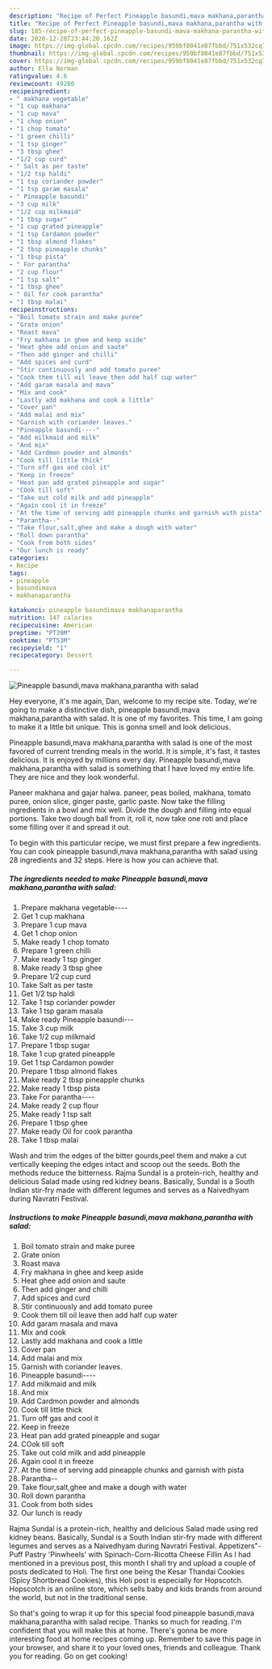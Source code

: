 ```yaml
---
description: "Recipe of Perfect Pineapple basundi,mava makhana,parantha with salad"
title: "Recipe of Perfect Pineapple basundi,mava makhana,parantha with salad"
slug: 185-recipe-of-perfect-pineapple-basundi-mava-makhana-parantha-with-salad
date: 2020-12-28T23:44:20.162Z
image: https://img-global.cpcdn.com/recipes/959bf8041e87fbbd/751x532cq70/pineapple-basundimava-makhanaparantha-with-salad-recipe-main-photo.jpg
thumbnail: https://img-global.cpcdn.com/recipes/959bf8041e87fbbd/751x532cq70/pineapple-basundimava-makhanaparantha-with-salad-recipe-main-photo.jpg
cover: https://img-global.cpcdn.com/recipes/959bf8041e87fbbd/751x532cq70/pineapple-basundimava-makhanaparantha-with-salad-recipe-main-photo.jpg
author: Ella Norman
ratingvalue: 4.6
reviewcount: 49280
recipeingredient:
- " makhana vegetable"
- "1 cup makhana"
- "1 cup mava"
- "1 chop onion"
- "1 chop tomato"
- "1 green chilli"
- "1 tsp ginger"
- "3 tbsp ghee"
- "1/2 cup curd"
- " Salt as per taste"
- "1/2 tsp haldi"
- "1 tsp coriander powder"
- "1 tsp garam masala"
- " Pineapple basundi"
- "3 cup milk"
- "1/2 cup milkmaid"
- "1 tbsp sugar"
- "1 cup grated pineapple"
- "1 tsp Cardamon powder"
- "1 tbsp almond flakes"
- "2 tbsp pineapple chunks"
- "1 tbsp pista"
- " For parantha"
- "2 cup flour"
- "1 tsp salt"
- "1 tbsp ghee"
- " Oil for cook parantha"
- "1 tbsp malai"
recipeinstructions:
- "Boil tomato strain and make puree"
- "Grate onion"
- "Roast mava"
- "Fry makhana in ghee and keep aside"
- "Heat ghee add onion and saute"
- "Then add ginger and chilli"
- "Add spices and curd"
- "Stir continuously and add tomato puree"
- "Cook them till oil leave then add half cup water"
- "Add garam masala and mava"
- "Mix and cook"
- "Lastly add makhana and cook a little"
- "Cover pan"
- "Add malai and mix"
- "Garnish with coriander leaves."
- "Pineapple basundi----"
- "Add milkmaid and milk"
- "And mix"
- "Add Cardmon powder and almonds"
- "Cook till little thick"
- "Turn off gas and cool it"
- "Keep in freeze"
- "Heat pan add grated pineapple and sugar"
- "COok till soft"
- "Take out cold milk and add pineapple"
- "Again cool it in freeze"
- "At the time of serving add pineapple chunks and garnish with pista"
- "Parantha--"
- "Take flour,salt,ghee and make a dough with water"
- "Roll down parantha"
- "Cook from both sides"
- "Our lunch is ready"
categories:
- Recipe
tags:
- pineapple
- basundimava
- makhanaparantha

katakunci: pineapple basundimava makhanaparantha 
nutrition: 147 calories
recipecuisine: American
preptime: "PT39M"
cooktime: "PT53M"
recipeyield: "1"
recipecategory: Dessert

---
```



![Pineapple basundi,mava makhana,parantha with salad](https://img-global.cpcdn.com/recipes/959bf8041e87fbbd/751x532cq70/pineapple-basundimava-makhanaparantha-with-salad-recipe-main-photo.jpg)

Hey everyone, it's me again, Dan, welcome to my recipe site. Today, we're going to make a distinctive dish, pineapple basundi,mava makhana,parantha with salad. It is one of my favorites. This time, I am going to make it a little bit unique. This is gonna smell and look delicious.

Pineapple basundi,mava makhana,parantha with salad is one of the most favored of current trending meals in the world. It is simple, it's fast, it tastes delicious. It is enjoyed by millions every day. Pineapple basundi,mava makhana,parantha with salad is something that I have loved my entire life. They are nice and they look wonderful.

Paneer makhana and gajar halwa. paneer, peas boiled, makhana, tomato puree, onion slice, ginger paste, garlic paste. Now take the filling ingredients in a bowl and mix well. Divide the dough and filling into equal portions. Take two dough ball from it, roll it, now take one roti and place some filling over it and spread it out.


To begin with this particular recipe, we must first prepare a few ingredients. You can cook pineapple basundi,mava makhana,parantha with salad using 28 ingredients and 32 steps. Here is how you can achieve that.

<!--inarticleads1-->

##### The ingredients needed to make Pineapple basundi,mava makhana,parantha with salad:

1. Prepare  makhana vegetable----
1. Get 1 cup makhana
1. Prepare 1 cup mava
1. Get 1 chop onion
1. Make ready 1 chop tomato
1. Prepare 1 green chilli
1. Make ready 1 tsp ginger
1. Make ready 3 tbsp ghee
1. Prepare 1/2 cup curd
1. Take  Salt as per taste
1. Get 1/2 tsp haldi
1. Take 1 tsp coriander powder
1. Take 1 tsp garam masala
1. Make ready  Pineapple basundi---
1. Take 3 cup milk
1. Take 1/2 cup milkmaid
1. Prepare 1 tbsp sugar
1. Take 1 cup grated pineapple
1. Get 1 tsp Cardamon powder
1. Prepare 1 tbsp almond flakes
1. Make ready 2 tbsp pineapple chunks
1. Make ready 1 tbsp pista
1. Take  For parantha----
1. Make ready 2 cup flour
1. Make ready 1 tsp salt
1. Prepare 1 tbsp ghee
1. Make ready  Oil for cook parantha
1. Take 1 tbsp malai


Wash and trim the edges of the bitter gourds,peel them and make a cut vertically keeping the edges intact and scoop out the seeds. Both the methods reduce the bitterness. Rajma Sundal is a protein-rich, healthy and delicious Salad made using red kidney beans. Basically, Sundal is a South Indian stir-fry made with different legumes and serves as a Naivedhyam during Navratri Festival. 

<!--inarticleads2-->

##### Instructions to make Pineapple basundi,mava makhana,parantha with salad:

1. Boil tomato strain and make puree
1. Grate onion
1. Roast mava
1. Fry makhana in ghee and keep aside
1. Heat ghee add onion and saute
1. Then add ginger and chilli
1. Add spices and curd
1. Stir continuously and add tomato puree
1. Cook them till oil leave then add half cup water
1. Add garam masala and mava
1. Mix and cook
1. Lastly add makhana and cook a little
1. Cover pan
1. Add malai and mix
1. Garnish with coriander leaves.
1. Pineapple basundi----
1. Add milkmaid and milk
1. And mix
1. Add Cardmon powder and almonds
1. Cook till little thick
1. Turn off gas and cool it
1. Keep in freeze
1. Heat pan add grated pineapple and sugar
1. COok till soft
1. Take out cold milk and add pineapple
1. Again cool it in freeze
1. At the time of serving add pineapple chunks and garnish with pista
1. Parantha--
1. Take flour,salt,ghee and make a dough with water
1. Roll down parantha
1. Cook from both sides
1. Our lunch is ready


Rajma Sundal is a protein-rich, healthy and delicious Salad made using red kidney beans. Basically, Sundal is a South Indian stir-fry made with different legumes and serves as a Naivedhyam during Navratri Festival. Appetizers&#34;- Puff Pastry &#39;Pinwheels&#39; with Spinach-Corn-Ricotta Cheese Fillin As I had mentioned in a previous post, this month I shall try and upload a couple of posts dedicated to Holi. The first one being the Kesar Thandai Cookies (Spicy Shortbread Cookies), this Holi post is especially for Hopscotch. Hopscotch is an online store, which sells baby and kids brands from around the world, but not in the traditional sense. 

So that's going to wrap it up for this special food pineapple basundi,mava makhana,parantha with salad recipe. Thanks so much for reading. I'm confident that you will make this at home. There's gonna be more interesting food at home recipes coming up. Remember to save this page in your browser, and share it to your loved ones, friends and colleague. Thank you for reading. Go on get cooking!
